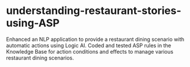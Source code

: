 # understanding-restaurant-stories-using-ASP
Enhanced an NLP application to provide a restaurant dining scenario with automatic actions using Logic AI. Coded and tested ASP rules in the Knowledge Base for action conditions and effects to manage various restaurant dining scenarios.
